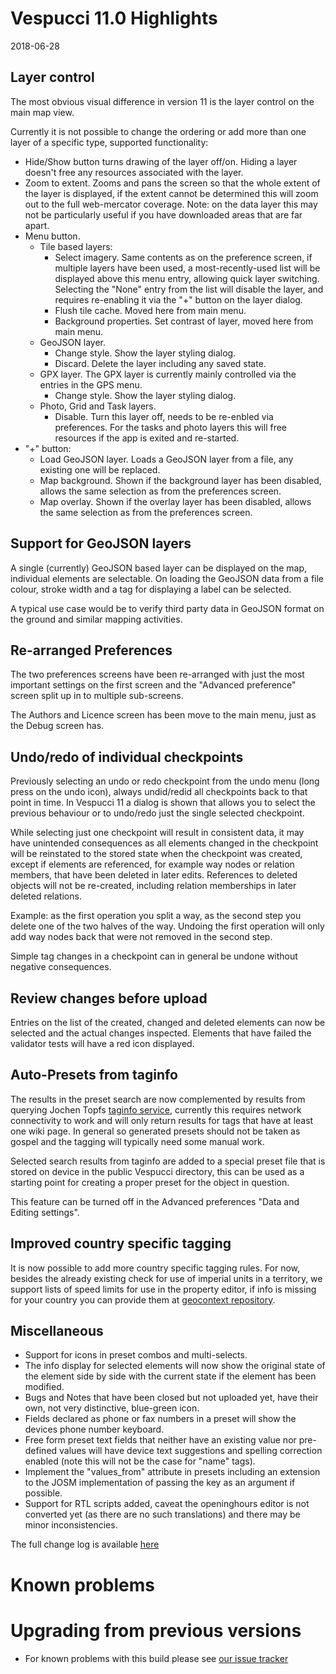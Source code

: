 # Vespucci 11.0 Highlights
 
2018-06-28

## Layer control

The most obvious visual difference in version 11 is the layer control on the main map view. 

Currently it is not possible to change the ordering or add more than one layer of a specific type, supported functionality:  

* Hide/Show button turns drawing of the layer off/on. Hiding a layer doesn't free any resources associated with the layer.
* Zoom to extent. Zooms and pans the screen so that the whole extent of the layer is displayed, if the extent cannot be determined this will zoom out to the full web-mercator coverage. Note: on the data layer this may not be particularly useful if you have downloaded areas that are far apart.
* Menu button.
    * Tile based layers: 
        * Select imagery. Same contents as on the preference screen, if multiple layers have been used, a most-recently-used list will be displayed above this menu entry, allowing quick layer switching. Selecting the "None" entry from the list will disable the layer, and requires re-enabling it via the "+" button on the layer dialog.
        * Flush tile cache. Moved here from main menu.
        * Background properties. Set contrast of layer, moved here from main menu.
    * GeoJSON layer. 
        * Change style. Show the layer styling dialog.
        * Discard. Delete the layer including any saved state.
    * GPX layer. The GPX layer is currently mainly controlled via the entries in the GPS menu.
        * Change style. Show the layer styling dialog.
    * Photo, Grid and Task layers.
        * Disable. Turn this layer off, needs to be re-enbled via preferences. For the tasks and photo layers this will free resources if the app is exited and re-started.
* "+" button: 
    * Load GeoJSON layer. Loads a GeoJSON layer from a file, any existing one will be replaced.
    * Map background. Shown if the background layer has been disabled, allows the same selection as from the preferences screen.
    * Map overlay. Shown if the overlay layer has been disabled, allows the same selection as from the preferences screen.
        

## Support for GeoJSON layers

A single (currently) GeoJSON based layer can be displayed on the map, individual elements are selectable. On loading the GeoJSON data from a file colour, stroke width and a tag for displaying a label can be selected.

A typical use case would be to verify third party data in GeoJSON format on the ground and similar mapping activities. 

## Re-arranged Preferences

The two preferences screens have been re-arranged with just the most important settings on the first screen and the "Advanced preference" screen split up in to multiple sub-screens.

The Authors and Licence screen has been move to the main menu, just as the Debug screen has.

## Undo/redo of individual checkpoints

Previously selecting an undo or redo checkpoint from the undo menu (long press on the undo icon), always undid/redid all checkpoints back to that point in time. In Vespucci 11 a dialog is shown that allows you to select the previous behaviour or to undo/redo just the single selected checkpoint.

While selecting just one checkpoint will result in consistent data, it may have unintended consequences as all elements changed in the checkpoint will be reinstated to the stored state when the checkpoint was created, except if elements are referenced, for example way nodes or relation members, that have been deleted in later edits. References to deleted objects will not be re-created, including relation memberships in later deleted relations.

Example: as the first operation you split a way, as the second step you delete one of the two halves of the way. Undoing the first operation will only add way nodes back that were not removed in the second step.

Simple tag changes in a checkpoint can in general be undone without negative consequences.

## Review changes before upload

Entries on the list of the created, changed and deleted elements can now be selected and the actual changes inspected. Elements that have failed the validator tests will have a red icon displayed. 

## Auto-Presets from taginfo

The results in the preset search are now complemented by results from querying Jochen Topfs [taginfo service](https://taginfo.openstreetmap.org/), currently this requires network connectivity to work and will only return results for tags that have at least one wiki page. In general so generated presets should not be taken as gospel and the tagging will typically need some manual work. 

Selected search results from taginfo are added to a special preset file that is stored on device in the public Vespucci directory, this can be used as a starting point for creating a proper preset for the object in question. 

This feature can be turned off in the Advanced preferences "Data and Editing settings". 

## Improved country specific tagging

It is now possible to add more country specific tagging rules. For now, besides the already existing check for use of imperial units in a territory, we support lists of speed limits for use in the property editor, if info is missing for your country you can provide them at [geocontext repository](https://github.com/simonpoole/geocontext). 

## Miscellaneous 

* Support for icons in preset combos and multi-selects.
* The info display for selected elements will now show the original state of the element side by side with the current state if the element has been modified.
* Bugs and Notes that have been closed but not uploaded yet, have their own, not very distinctive, blue-green icon.
* Fields declared as phone or fax numbers in a preset will show the devices phone number keyboard.
* Free form preset text fields that neither have an existing value nor pre-defined values will have device text suggestions and spelling correction enabled (note this will not be the case for "name" tags).
* Implement the "values_from" attribute in presets including an extension to the JOSM implementation of passing the key as an argument if possible.
* Support for RTL scripts added, caveat the openinghours editor is not converted yet (as there are no such translations) and there may be minor inconsistencies.

The full change log is available [here](https://github.com/MarcusWolschon/osmeditor4android/commits/master)

# Known problems

# Upgrading from previous versions

* For known problems with this build please see [our issue tracker](https://github.com/MarcusWolschon/osmeditor4android/issues)

